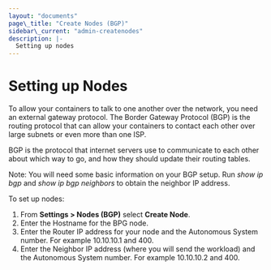```yaml
---
layout: "documents"
page\_title: "Create Nodes (BGP)"
sidebar\_current: "admin-createnodes"
description: |-
  Setting up nodes
---
```


# Setting up Nodes

To allow your containers to talk to one another over the network, you need an external gateway protocol. The Border Gateway Protocol (BGP) is the routing protocol that can allow your containers to contact each other over large subnets or even more than one ISP. 

BGP is the protocol that internet servers use to communicate to each other about which way to go, and how they should update their routing tables.

Note: You will need some basic information on your BGP setup. Run _show ip bgp_ and _show ip bgp neighbors_ to obtain the neighbor IP address.

To set up nodes:

1. From **Settings > Nodes (BGP)** select **Create Node**.
2. Enter the Hostname for the BPG node.
3. Enter the Router IP address for your node and the Autonomous System number.
   For example 10.10.10.1 and 400. 
4. Enter the Neighbor IP address (where you will send the workload) and the Autonomous System number.
   For example 10.10.10.2 and 400.


